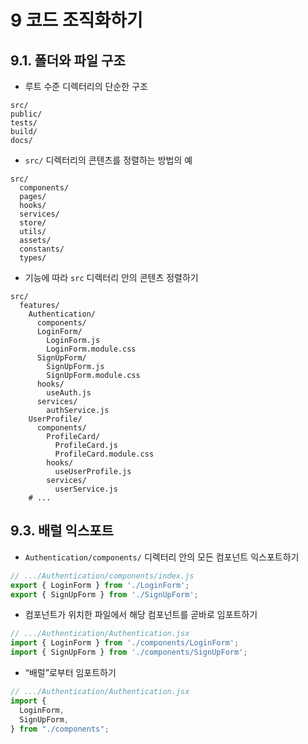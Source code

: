 9 코드 조직화하기
===

## 9.1. 폴더와 파일 구조

- 루트 수준 디렉터리의 단순한 구조

```shell
src/
public/
tests/
build/
docs/
```

- `src/` 디렉터리의 콘텐츠를 정렬하는 방법의 예

```shell
src/
  components/
  pages/
  hooks/
  services/
  store/
  utils/
  assets/
  constants/
  types/
```

- 기능에 따라 `src` 디렉터리 안의 콘텐츠 정렬하기

```shell
src/
  features/
    Authentication/
      components/
      LoginForm/
        LoginForm.js
        LoginForm.module.css
      SignUpForm/
        SignUpForm.js
        SignUpForm.module.css
      hooks/
        useAuth.js
      services/
        authService.js
    UserProfile/
      components/
        ProfileCard/
          ProfileCard.js
          ProfileCard.module.css
        hooks/
          useUserProfile.js
        services/
          userService.js
    # ...
```

## 9.3. 배럴 익스포트

- `Authentication/components/` 디렉터리 안의 모든 컴포넌트 익스포트하기

```javascript
// .../Authentication/components/index.js
export { LoginForm } from './LoginForm';
export { SignUpForm } from './SignUpForm';
```

- 컴포넌트가 위치한 파일에서 해당 컴포넌트를 곧바로 임포트하기

```javascript
// .../Authentication/Authentication.jsx
import { LoginForm } from './components/LoginForm';
import { SignUpForm } from './components/SignUpForm';
```
- “배럴”로부터 임포트하기

```javascript
// .../Authentication/Authentication.jsx
import {
  LoginForm,
  SignUpForm,
} from "./components";
```



